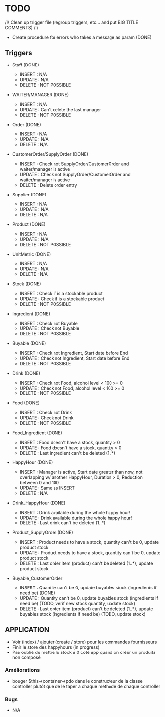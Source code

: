 # TODO
/!\ Clean up trigger file (regroup triggers, etc... and put BIG TITLE COMMENTS) /!\
* Create procedure for errors who takes a message as param (DONE)

## Triggers
* Staff (DONE)
    * INSERT : N/A
    * UPDATE : N/A
    * DELETE : NOT POSSIBLE
    
* WAITER/MANAGER (DONE)
    * INSERT : N/A 
    * UPDATE : Can't delete the last manager 
    * DELETE : NOT POSSIBLE

* Order (DONE)
    * INSERT : N/A
    * UPDATE : N/A
    * DELETE : N/A

* CustomerOrder/SupplyOrder (DONE)
    * INSERT : Check not SupplyOrder/CustomerOrder and waiter/manager is active
    * UPDATE : Check not SupplyOrder/CustomerOrder and waiter/manager is active
    * DELETE : Delete order entry

* Supplier (DONE)
    * INSERT : N/A
    * UPDATE : N/A
    * DELETE : N/A

* Product (DONE)
    * INSERT : N/A
    * UPDATE : N/A
    * DELETE : NOT POSSIBLE

* UnitMetric (DONE)
    * INSERT : N/A
    * UPDATE : N/A
    * DELETE : N/A

* Stock (DONE)
    * INSERT : Check if is a stockable product
    * UPDATE : Check if is a stockable product
    * DELETE : NOT POSSIBLE

* Ingredient (DONE)
    * INSERT : Check not Buyable
    * UPDATE : Check not Buyable
    * DELETE : NOT POSSIBLE

* Buyable (DONE)
    * INSERT : Check not Ingredient, Start date before End
    * UPDATE : Check not Ingredient, Start date before End
    * DELETE : NOT POSSIBLE

* Drink (DONE)
    * INSERT : Check not Food, alcohol level < 100 >= 0
    * UPDATE : Check not Food, alcohol level < 100 >= 0
    * DELETE : NOT POSSIBLE

* Food (DONE)
    * INSERT : Check not Drink
    * UPDATE : Check not Drink
    * DELETE : NOT POSSIBLE

* Food_Ingredient (DONE)
    * INSERT : Food doesn't have a stock, quantity > 0
    * UPDATE : Food doesn't have a stock, quantity > 0
    * DELETE : Last ingredient can't be deleted (1..*)

* HappyHour (DONE)
    * INSERT : Manager is active, Start date greater than now, not overlapping w/ another HappyHour, Duration > 0, Reduction between 0 and 100
    * UPDATE : Same as INSERT
    * DELETE : N/A

* Drink_HappyHour (DONE)
    * INSERT : Drink available during the whole happy hour!
    * UPDATE : Drink available during the whole happy hour!
    * DELETE : Last drink can't be deleted (1..*)

* Product_SupplyOrder (DONE)
    * INSERT : Product needs to have a stock, quantity can't be 0, update product stock
    * UPDATE : Product needs to have a stock, quantity can't be 0, update product stock
    * DELETE : Last order item (product) can't be deleted (1..*), update product stock

* Buyable_CustomerOrder
    * INSERT : Quantity can't be 0, update buyables stock (ingredients if need be) (DONE)
    * UPDATE : Quantity can't be 0, update buyables stock (ingredients if need be) (TODO, verif new stock quantity, update stock)
    * DELETE : Last order item (product) can't be deleted (1..*), update buyables stock (ingredients if need be) (TODO, update stock)


## APPLICATION
* Voir (index) / ajouter (create / store) pour les commandes fournisseurs
* Finir le store des happyhours (in progress)
* Pas oublié de mettre le stock a 0 coté app quand on créér un produits non composé

### Améliorations
* bouger $this->container->pdo dans le constructeur de la classe controller plutôt que de le taper a chaque methode de chaque controller

### Bugs
* N/A
